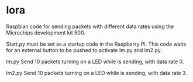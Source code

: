 # lora
Raspbian code for sending packets with different data rates using the Microchips development kit 900.

Start.py must be set as a startup code in the Raspberry Pi. This code waits for an external button to be pushed to activate lm.py and lm2.py.


lm.py Send 10 packets turning on a LED while is sending, with data rate 0.


lm2.py Send 10 packets turning on a LED while is sending, with data rate 3.
